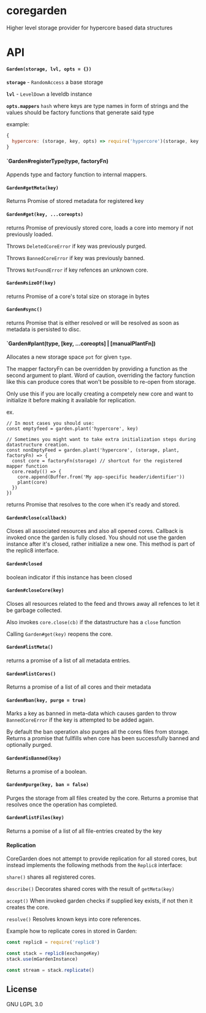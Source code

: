 # coregarden

Higher level storage provider for hypercore based data structures


# API

#### `Garden(storage, lvl, opts = {})`

**`storage`** - `RandomAccess` a base storage

**`lvl`** - `LevelDown` a leveldb instance

**`opts.mappers`** `hash` where keys are type names in form of strings and the
values should be factory functions that generate said type

example:
```js
{
  hypercore: (storage, key, opts) => require('hypercore')(storage, key opts)
}
```

#### `Garden#registerType(type, factoryFn)

Appends type and factory function to internal mappers.

#### `Garden#getMeta(key)`

Returns Promise of stored metadata for registered key


#### `Garden#get(key, ...coreopts)`

returns Promise of previously stored core, loads a core into memory if
not previously loaded.

Throws `DeletedCoreError` if key was previously purged.

Throws `BannedCoreError` if key was previously banned.

Throws `NotFoundError` if key refences an unknown core.


#### `Garden#sizeOf(key)`

returns Promise of a core's total size on storage in bytes

#### `Garden#sync()`

returns Promise that is either resolved or will be resolved
as soon as metadata is persisted to disc.

#### `Garden#plant(type, [key, ...coreopts] | [manualPlantFn])

Allocates a new storage space `pot` for given `type`.

The mapper factoryFn can be overridden by providing a function as the second
argument to plant. Word of caution, overriding the factory function like this
can produce cores that won't be possible to re-open from storage.

Only use this if you are locally creating a competely new core and want to
initialize it before making it available for replication.

ex.

```
// In most cases you should use:
const emptyfeed = garden.plant('hypercore', key)

// Sometimes you might want to take extra initialization steps during datastructure creation.
const nonEmptyFeed = garden.plant('hypercore', (storage, plant, factoryFn) => {
  const core = factoryFn(storage) // shortcut for the registered mapper function
  core.ready(() => {
    core.append(Buffer.from('My app-specific header/identifier'))
    plant(core)
  })
})

```

returns Promise that resolves to the core when it's ready and stored.

#### `Garden#close(callback)`

Closes all associated resources and also all opened cores.
Callback is invoked once the garden is fully closed.
You should not use the garden instance after it's closed, rather initialize
a new one. This method is part of the replic8 interface.

#### `Garden#closed`

boolean indicator if this instance has been closed

#### `Garden#closeCore(key)`

Closes all resources related to the feed and throws away all refences to let
it be garbage collected.

Also invokes `core.close(cb)` if the datastructure has a `close` function

Calling `Garden#get(key)` reopens the core.

#### `Garden#listMeta()`

returns a promise of a list of all metadata entries.

#### `Garden#listCores()`

Returns a promise of a list of all cores and their metadata

#### `Garden#ban(key, purge = true)`

Marks a key as banned in meta-data which causes garden to throw
`BannedCoreError` if the key is attempted to be added again.

By default the ban operation also purges all the cores files from storage.
Returns a promise that fullfills when core has been successfully banned and
optionally purged.

#### `Garden#isBanned(key)`

Returns a promise of a boolean.

#### `Garden#purge(key, ban = false)`

Purges the storage from all files created by the core.
Returns a promise that resolves once the operation has completed.

#### `Garden#listFiles(key)`

Returns a pomise of a list of all file-entries created by the key


#### Replication
CoreGarden does not attempt to provide replication for all stored cores,
but instead implements the following methods from the `Replic8` interface:

`share()` shares all registered cores.

`describe()` Decorates shared cores with the result of `getMeta(key)`

`accept()` When invoked garden checks if supplied key exists, if not then it
creates the core.

`resolve()` Resolves known keys into core references.

Example how to replicate cores in stored in Garden:

```js
const replic8 = require('replic8')

const stack = replic8(exchangeKey)
stack.use(mGardenInstance)

const stream = stack.replicate()
```


## License

GNU LGPL 3.0
